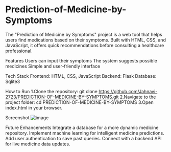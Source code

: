 # Prediction-of-Medicine-by-Symptoms
The "Prediction of Medicine by Symptoms" project is a web tool that helps users find medications based on their symptoms. Built with HTML, CSS, and JavaScript, it offers quick recommendations before consulting a healthcare professional.

Features
Users can input their symptoms
The system suggests possible medicines
Simple and user-friendly interface

Tech Stack
Frontend: HTML, CSS, JavaScript
Backend: Flask
Database: Sqlite3

How to Run
1.Clone the repository:
  git clone https://github.com/Jahnavi-2723/PREDICTION-OF-MEDICINE-BY-SYMPTOMS.git
2.Navigate to the project folder:
  cd PREDICTION-OF-MEDICINE-BY-SYMPTOMS
3.Open index.html in your browser.

Screenshot
![image](https://github.com/user-attachments/assets/f990f65f-37f3-4588-b3ac-92398db6b1c1)


Future Enhancements
Integrate a database for a more dynamic medicine repository.
Implement machine learning for intelligent medicine predictions.
Add user authentication to save past queries.
Connect with a backend API for live medicine data updates.
